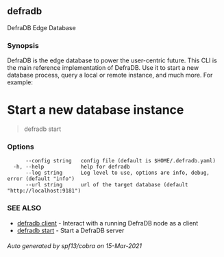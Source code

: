## defradb

DefraDB Edge Database

### Synopsis

DefraDB is the edge database to power the user-centric future.
This CLI is the main reference implementation of DefraDB. Use it to start
a new database process, query a local or remote instance, and much more.
For example:

# Start a new database instance
> defradb start 

### Options

```
      --config string   config file (default is $HOME/.defradb.yaml)
  -h, --help            help for defradb
      --log string      Log level to use, options are info, debug, error (default "info")
      --url string      url of the target database (default "http://localhost:9181")
```

### SEE ALSO

* [defradb client](defradb_client.md)	 - Interact with a running DefraDB node as a client
* [defradb start](defradb_start.md)	 - Start a DefraDB server 

###### Auto generated by spf13/cobra on 15-Mar-2021
